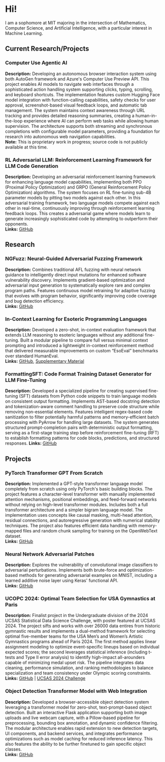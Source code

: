 # Hi!

I am a sophomore at MIT majoring in the intersection of Mathematics, Computer Science, and Artificial Intelligence, with a particular interest in Machine Learning.

## Current Research/Projects

### Computer Use Agentic AI
**Description:** Developing an autonomous browser interaction system using both AutoGen framework and Azure's Computer Use Preview API. This project enables AI models to navigate web interfaces through a sophisticated action handling system supporting clicks, typing, scrolling, and keyboard shortcuts. The implementation features custom Hugging Face model integration with function-calling capabilities, safety checks for user approval, screenshot-based visual feedback loops, and automatic tab management. The system maintains context awareness through URL tracking and provides detailed reasoning summaries, creating a human-in-the-loop experience where AI can perform web tasks while allowing human supervision. The architecture supports both streaming and synchronous completions with configurable model parameters, providing a foundation for research into autonomous web navigation capabilities.  
**Note:** This is proprietary work in progress; source code is not publicly available at this time.

### RL Adversarial LLM: Reinforcement Learning Framework for LLM Code Generation 
**Description:** Developing an adversarial reinforcement learning framework for enhancing language model capabilities, implementing both PPO (Proximal Policy Optimization) and GRPO (General Reinforcement Policy Optimization) algorithms. The system focuses on RL fine-tuning sub-4B parameter models by pitting two models against each other. In this adversarial training framework, two language models compete against each other in real-time, continuously improving through reinforcement learning feedback loops. This creates a adversarial game where models learn to generate increasingly sophisticated code by attempting to outperform their opponents.  
**Links:** [GitHub](https://github.com/mrzwang/rl-adversarial-llm)

## Research

### NGFuzz: Neural-Guided Adversarial Fuzzing Framework  
**Description:** Combines traditional AFL fuzzing with neural network guidance to intelligently direct input mutations for enhanced software vulnerability discovery. Implements gradient-based optimization and adversarial input generation to systematically explore rare and complex program paths. Features continuous model retraining for adaptive fuzzing that evolves with program behavior, significantly improving code coverage and bug detection efficiency.  
**Links:** [GitHub](https://github.com/mrzwang/ngfuzz)

### In-Context Learning for Esoteric Programming Languages  
**Description:** Developed a zero-shot, in-context evaluation framework that extends LLM reasoning to esoteric languages without any additional fine-tuning. Built a modular pipeline to compare full versus minimal context prompting and introduced a lightweight in-context reinforcement method that delivered measurable improvements on custom “EsoEval” benchmarks over standard HumanEval.  
**Links:** [GitHub](https://github.com/mrzwang/In-Context-Learning-for-Esoteric-Programming-Languages), [Supplementary Material](https://github.com/mrzwang/LLM-potential_reward_hacking_examples) 

### FormattingSFT: Code Format Training Dataset Generator for LLM Fine-Tuning
**Description:** Developed a specialized pipeline for creating supervised fine-tuning (SFT) datasets from Python code snippets to train language models on consistent output formatting. Implements AST-based docstring detection and tokenization-aware comment handling to preserve code structure while removing non-essential elements. Features intelligent regex-based code sanitization to filter potentially harmful patterns and memory-efficient batch processing with PyArrow for handling large datasets. The system generates structured prompt-completion pairs with deterministic output formatting, serving as a first-stage training step before reinforcement fine-tuning (RFT) to establish formatting patterns for code blocks, predictions, and structured responses.
**Links:** [GitHub](https://github.com/mrzwang/FormattingSFT)

## Projects
### PyTorch Transformer GPT From Scratch
**Description:** Implemented a GPT-style transformer language model completely from scratch using only PyTorch's basic building blocks. The project features a character-level transformer with manually implemented attention mechanisms, positional embeddings, and feed-forward networks without relying on high-level transformer modules. Includes both a full transformer architecture and a simpler bigram language model. The implementation uses concepts like causal masking, multi-head attention, residual connections, and autoregressive generation with numerical stability techniques. The project also features efficient data handling with memory-mapped files and random chunk sampling for training on the OpenWebText dataset.  
**Links:** [GitHub](https://github.com/mrzwang/PytorchTransformerGPT)

### Neural Network Adversarial Patches
**Description:** Explores the vulnerability of convolutional image classifiers to adversarial perturbations. Implements both brute-force and optimization-based methods for generating adversarial examples on MNIST, including a learned additive noise layer using Keras' functional API.  
**Links:** [GitHub](https://github.com/mrzwang/Neural-Network-Adversarial-Patches)

### UCOPC 2024: Optimal Team Selection for USA Gymnastics at Paris  
**Description:** Finalist project in the Undergraduate division of the 2024 UCSAS Statistical Data Science Challenge, with poster featured at UCSAS 2024. The project sifts and works with over 26000 data entires from historic gymnastic results and implements a dual-method framework for selecting optimal five-member teams for the USA Men’s and Women’s Artistic Gymnastics programs ahead of Paris 2024. The first method applies linear assignment modeling to optimize event-specific lineups based on individual expected scores; the second leverages statistical inference (including t-tests and Type II error analysis) to identify high-impact all-arounders capable of minimizing medal upset risk. The pipeline integrates data cleaning, performance simulation, and ranking methodologies to balance specialization and team consistency under Olympic scoring constraints.
**Links:** [GitHub](https://github.com/mrzwang/UCOPC2024) | [UCSAS 2024 Challenge](https://statds.org/events/ucsas2024/challenge.html)  

### Object Detection Transformer Model with Web Integration
**Description:** Developed a browser-accessible object detection system leveraging a transformer model for zero-shot, text-prompt-based object detection. Built an interactive Flask application supporting both image uploads and live webcam capture, with a Pillow-based pipeline for preprocessing, bounding box annotation, and dynamic confidence filtering. The modular architecture enables rapid extension to new detection targets, UI components, and backend services, and integrates performance optimizations such as model caching for reduced inference latency. This also features the ability to be further finetuned to gain specific object classes.  
**Links:** [GitHub](https://github.com/dthxe/obj-detection-transformer)


